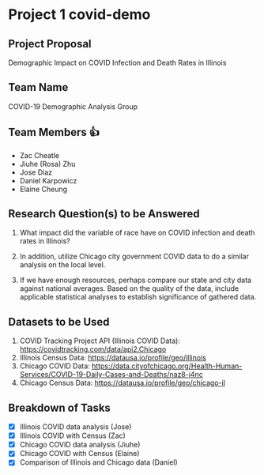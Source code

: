 # **Project 1 covid-demo**

## Project Proposal
Demographic Impact on COVID Infection and Death Rates in Illinois

## Team Name
COVID-19 Demographic Analysis Group

## Team Members :+1:
- Zac Cheatle
- Jiuhe (Rosa) Zhu
- Jose Diaz
- Daniel Karpowicz
- Elaine Cheung

## Research Question(s) to be Answered
1. What impact did the variable of race have on COVID infection and death rates in Illinois?

2. In addition, utilize Chicago city government COVID data to do a similar analysis on the local level.

3. If we have enough resources, perhaps compare our state and city data against national averages. Based on the quality of the data, include applicable statistical analyses to establish significance of gathered data.

## Datasets to be Used
1. COVID Tracking Project API (Illinois COVID Data): https://covidtracking.com/data/api2.Chicago
2. Illinois Census Data: https://datausa.io/profile/geo/illinois
3. Chicago COVID Data: https://data.cityofchicago.org/Health-Human-Services/COVID-19-Daily-Cases-and-Deaths/naz8-j4nc 
4. Chicago Census Data: https://datausa.io/profile/geo/chicago-il

## Breakdown of Tasks
- [X] Illinois COVID data analysis (Jose)
- [X] Illinois COVID with Census (Zac)
- [X] Chicago COVID data analysis (Jiuhe)
- [X] Chicago COVID with Census (Elaine)
- [X] Comparison of Illinois and Chicago data (Daniel)
